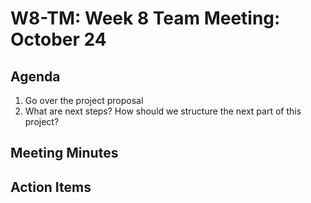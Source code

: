 # W8-TM: Week 8 Team Meeting: October 24

## Agenda

1. Go over the project proposal
2. What are next steps? How should we structure the next part of this project?

## Meeting Minutes


## Action Items
